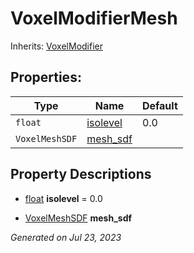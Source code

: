 # VoxelModifierMesh

Inherits: [VoxelModifier](VoxelModifier.md)




## Properties: 


Type            | Name                     | Default 
--------------- | ------------------------ | --------
`float`         | [isolevel](#i_isolevel)  | 0.0     
`VoxelMeshSDF`  | [mesh_sdf](#i_mesh_sdf)  |         
<p></p>

## Property Descriptions

- [float](https://docs.godotengine.org/en/stable/classes/class_float.html)<span id="i_isolevel"></span> **isolevel** = 0.0


- [VoxelMeshSDF](VoxelMeshSDF.md)<span id="i_mesh_sdf"></span> **mesh_sdf**


_Generated on Jul 23, 2023_
